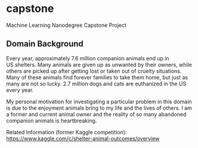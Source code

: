 # capstone
Machine Learning Nanodegree Capstone Project

## Domain Background
Every year, approximately 7.6 million companion animals end up in US shelters. Many animals are given up as unwanted by their owners, while others are picked up after getting lost or taken out of cruelty situations. Many of these animals find forever families to take them home, but just as many are not so lucky. 2.7 million dogs and cats are euthanized in the US every year.

My personal motivation for investigating a particular problem in this domain is due to the enjoyment animals bring to my life and the lives of others. I am a former and current animal owner and the reality of so many abandoned companion animals is heartbreaking.

Related Information (former Kaggle competition): https://www.kaggle.com/c/shelter-animal-outcomes/overview
